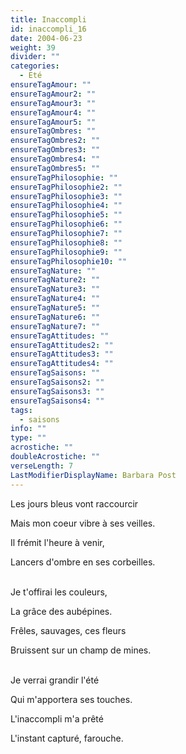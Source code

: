 ```yaml
---
title: Inaccompli
id: inaccompli_16
date: 2004-06-23
weight: 39
divider: ""
categories:
  - Eté
ensureTagAmour: ""
ensureTagAmour2: ""
ensureTagAmour3: ""
ensureTagAmour4: ""
ensureTagAmour5: ""
ensureTagOmbres: ""
ensureTagOmbres2: ""
ensureTagOmbres3: ""
ensureTagOmbres4: ""
ensureTagOmbres5: ""
ensureTagPhilosophie: ""
ensureTagPhilosophie2: ""
ensureTagPhilosophie3: ""
ensureTagPhilosophie4: ""
ensureTagPhilosophie5: ""
ensureTagPhilosophie6: ""
ensureTagPhilosophie7: ""
ensureTagPhilosophie8: ""
ensureTagPhilosophie9: ""
ensureTagPhilosophie10: ""
ensureTagNature: ""
ensureTagNature2: ""
ensureTagNature3: ""
ensureTagNature4: ""
ensureTagNature5: ""
ensureTagNature6: ""
ensureTagNature7: ""
ensureTagAttitudes: ""
ensureTagAttitudes2: ""
ensureTagAttitudes3: ""
ensureTagAttitudes4: ""
ensureTagSaisons: ""
ensureTagSaisons2: ""
ensureTagSaisons3: ""
ensureTagSaisons4: ""
tags:
  - saisons
info: ""
type: ""
acrostiche: ""
doubleAcrostiche: ""
verseLength: 7
LastModifierDisplayName: Barbara Post
---
```

Les jours bleus vont raccourcir

Mais mon coeur vibre à ses veilles.

Il frémit l'heure à venir,

Lancers d'ombre en ses corbeilles.

 \
Je t'offirai les couleurs,

La grâce des aubépines.

Frêles, sauvages, ces fleurs

Bruissent sur un champ de mines.

 \
Je verrai grandir l'été

Qui m'apportera ses touches.

L'inaccompli m'a prêté

L'instant capturé, farouche.
